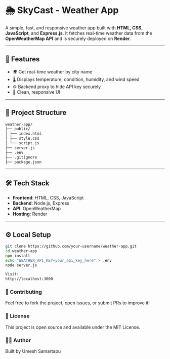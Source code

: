# 🌦️ SkyCast - Weather App

A simple, fast, and responsive weather app built with **HTML, CSS, JavaScript**, and **Express.js**. It fetches real-time weather data from the **OpenWeatherMap API** and is securely deployed on **Render**.

---

## 🚀 Features

- 🌍 Get real-time weather by city name
- 🌡️ Displays temperature, condition, humidity, and wind speed
- ⚙️ Backend proxy to hide API key securely
- 🎨 Clean, responsive UI

---

## 📁 Project Structure

```bash
weather-app/
├── public/
│ ├── index.html
│ ├── style.css
│ └── script.js
├── server.js
├── .env
├── .gitignore
├── package.json
```


---

## 🛠️ Tech Stack

- **Frontend**: HTML, CSS, JavaScript
- **Backend**: Node.js, Express
- **API**: OpenWeatherMap
- **Hosting**: Render

---

## ⚙️ Local Setup

```bash
git clone https://github.com/your-username/weather-app.git
cd weather-app
npm install
echo "WEATHER_API_KEY=your_api_key_here" > .env
node server.js
```

```bash
Visit:
http://localhost:3000
```

### 🤝 Contributing
Feel free to fork the project, open issues, or submit PRs to improve it!

### 📝 License
This project is open source and available under the MIT License.

### 👨‍💻 Author
Built by Umesh Samartapu


